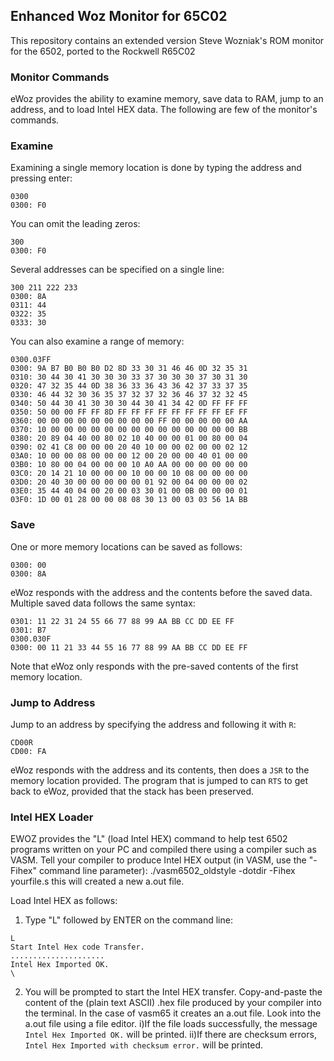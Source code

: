 Enhanced Woz Monitor for 65C02
---------------------------------------------

This repository contains an extended version Steve Wozniak's ROM monitor for the 6502, ported to the Rockwell R65C02

### Monitor Commands

eWoz provides the ability to examine memory, save data to RAM, jump to an address, and to load Intel HEX data. The following are few of the monitor's commands. 

### Examine

Examining a single memory location is done by typing the address and pressing enter:

```
0300
0300: F0
```

You can omit the leading zeros:

```
300
0300: F0
```

Several addresses can be specified on a single line:

```
300 211 222 233
0300: 8A
0311: 44
0322: 35
0333: 30
```

You can also examine a range of memory:

```
0300.03FF
0300: 9A B7 B0 B0 B0 D2 8D 33 30 31 46 46 0D 32 35 31
0310: 30 44 30 41 30 30 30 33 37 30 30 30 37 30 31 30
0320: 47 32 35 44 0D 38 36 33 36 43 36 42 37 33 37 35
0330: 46 44 32 30 36 35 37 32 37 32 36 46 37 32 32 45
0340: 50 44 30 41 30 30 30 44 30 41 34 42 0D FF FF FF
0350: 50 00 00 FF FF 8D FF FF FF FF FF FF FF FF EF FF
0360: 00 00 00 00 00 00 00 00 00 FF 00 00 00 00 00 AA
0370: 10 00 00 00 00 00 00 00 00 00 00 00 00 00 00 BB
0380: 20 89 04 40 00 80 02 10 40 00 00 01 00 80 00 04
0390: 02 41 C8 00 00 00 20 40 10 00 00 02 00 00 02 12
03A0: 10 00 00 08 00 00 00 12 00 20 00 00 40 01 00 00
03B0: 10 80 00 04 00 00 00 10 A0 AA 00 00 00 00 00 00
03C0: 20 14 21 10 00 00 00 10 00 00 10 08 00 00 00 00
03D0: 20 40 30 00 00 00 00 00 01 92 00 04 00 00 00 02
03E0: 35 44 40 04 00 20 00 03 30 01 00 0B 00 00 00 01
03F0: 1D 00 01 28 00 00 08 08 30 13 00 03 03 56 1A BB
```

### Save

One or more memory locations can be saved as follows:

```
0300: 00
0300: 8A
```

eWoz responds with the address and the contents before the saved data. Multiple saved data follows the same syntax:

```
0301: 11 22 31 24 55 66 77 88 99 AA BB CC DD EE FF
0301: B7
0300.030F
0300: 00 11 21 33 44 55 16 77 88 99 AA BB CC DD EE FF
```

Note that eWoz only responds with the pre-saved contents of the first memory location.


### Jump to Address

Jump to an address by specifying the address and following it with `R`:

```
CD00R
CD00: FA
```

eWoz responds with the address and its contents, then does a `JSR` to the memory location provided. The program that is jumped to can `RTS` to get back to eWoz, provided that the stack has been preserved.

### Intel HEX Loader

EWOZ provides the "L" (load Intel HEX) command to help test 6502 programs written on your PC and compiled there using a compiler such as VASM.
Tell your compiler to produce Intel HEX output (in VASM, use the "-Fihex" command line parameter): ./vasm6502_oldstyle  -dotdir -Fihex yourfile.s this will created a new a.out file.

Load Intel HEX  as follows: 

1) Type "L" followed by ENTER on the command line:

```
L
Start Intel Hex code Transfer.
.....................
Intel Hex Imported OK.
\

```
2) You will be prompted to start the Intel HEX transfer. Copy-and-paste the content of the (plain text ASCII) .hex file produced by your compiler into the terminal. In the case of vasm65 it creates an a.out file. Look into the a.out file using a file editor.
i)If the file loads successfully, the message `Intel Hex Imported OK.` will be printed.
ii)If there are checksum errors, `Intel Hex Imported with checksum error.` will be printed.




